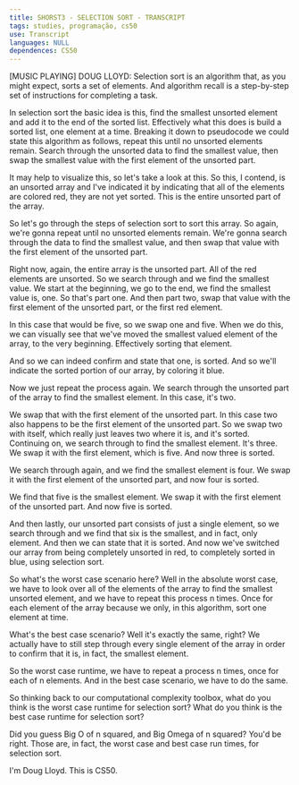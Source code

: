 ```yaml
---
title: SHORST3 - SELECTION SORT - TRANSCRIPT
tags: studies, programação, cs50
use: Transcript
languages: NULL
dependences: CS50
---
```


[MUSIC PLAYING] DOUG LLOYD: Selection sort is an algorithm that, as you might expect, sorts a set of elements. And algorithm recall is a step-by-step set of instructions for completing a task. 

In selection sort the basic idea is this, find the smallest unsorted element and add it to the end of the sorted list. Effectively what this does is build a sorted list, one element at a time. Breaking it down to pseudocode we could state this algorithm as follows, repeat this until no unsorted elements remain. Search through the unsorted data to find the smallest value, then swap the smallest value with the first element of the unsorted part. 

It may help to visualize this, so let's take a look at this. So this, I contend, is an unsorted array and I've indicated it by indicating that all of the elements are colored red, they are not yet sorted. This is the entire unsorted part of the array. 

So let's go through the steps of selection sort to sort this array. So again, we're gonna repeat until no unsorted elements remain. We're gonna search through the data to find the smallest value, and then swap that value with the first element of the unsorted part. 

Right now, again, the entire array is the unsorted part. All of the red elements are unsorted. So we search through and we find the smallest value. We start at the beginning, we go to the end, we find the smallest value is, one. So that's part one. And then part two, swap that value with the first element of the unsorted part, or the first red element. 

In this case that would be five, so we swap one and five. When we do this, we can visually see that we've moved the smallest valued element of the array, to the very beginning. Effectively sorting that element. 

And so we can indeed confirm and state that one, is sorted. And so we'll indicate the sorted portion of our array, by coloring it blue. 

Now we just repeat the process again. We search through the unsorted part of the array to find the smallest element. In this case, it's two. 

We swap that with the first element of the unsorted part. In this case two also happens to be the first element of the unsorted part. So we swap two with itself, which really just leaves two where it is, and it's sorted. Continuing on, we search through to find the smallest element. It's three. We swap it with the first element, which is five. And now three is sorted. 

We search through again, and we find the smallest element is four. We swap it with the first element of the unsorted part, and now four is sorted. 

We find that five is the smallest element. We swap it with the first element of the unsorted part. And now five is sorted. 

And then lastly, our unsorted part consists of just a single element, so we search through and we find that six is the smallest, and in fact, only element. And then we can state that it is sorted. And now we've switched our array from being completely unsorted in red, to completely sorted in blue, using selection sort. 

So what's the worst case scenario here? Well in the absolute worst case, we have to look over all of the elements of the array to find the smallest unsorted element, and we have to repeat this process n times. Once for each element of the array because we only, in this algorithm, sort one element at time. 

What's the best case scenario? Well it's exactly the same, right? We actually have to still step through every single element of the array in order to confirm that it is, in fact, the smallest element. 

So the worst case runtime, we have to repeat a process n times, once for each of n elements. And in the best case scenario, we have to do the same. 

So thinking back to our computational complexity toolbox, what do you think is the worst case runtime for selection sort? What do you think is the best case runtime for selection sort? 

Did you guess Big O of n squared, and Big Omega of n squared? You'd be right. Those are, in fact, the worst case and best case run times, for selection sort. 

I'm Doug Lloyd. This is CS50. 